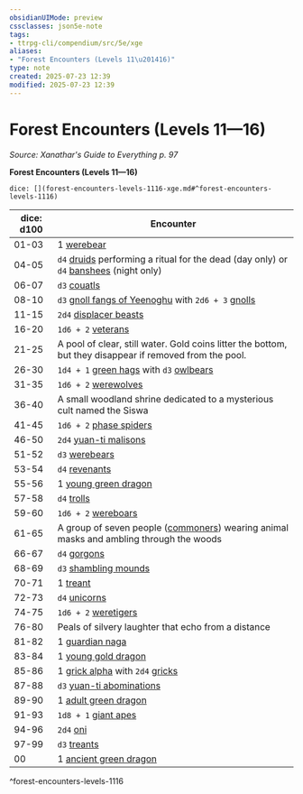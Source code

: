 ```yaml
---
obsidianUIMode: preview
cssclasses: json5e-note
tags:
- ttrpg-cli/compendium/src/5e/xge
aliases:
- "Forest Encounters (Levels 11\u201416)"
type: note
created: 2025-07-23 12:39
modified: 2025-07-23 12:39
---
```

# Forest Encounters (Levels 11—16)
*Source: Xanathar's Guide to Everything p. 97* 

**Forest Encounters (Levels 11—16)**

`dice: [](forest-encounters-levels-1116-xge.md#^forest-encounters-levels-1116)`

| dice: d100 | Encounter |
|------------|-----------|
| 01-03 | 1 [werebear](/03_Mechanics/CLI/bestiary/monstrosity/werebear-xmm.md) |
| 04-05 | `d4` [druids](/03_Mechanics/CLI/bestiary/humanoid/druid-xmm.md) performing a ritual for the dead (day only) or `d4` [banshees](/03_Mechanics/CLI/bestiary/undead/banshee-xmm.md) (night only) |
| 06-07 | `d3` [couatls](/03_Mechanics/CLI/bestiary/celestial/couatl-xmm.md) |
| 08-10 | `d3` [gnoll fangs of Yeenoghu](/03_Mechanics/CLI/bestiary/fiend/gnoll-fang-of-yeenoghu-xmm.md) with `2d6 + 3` [gnolls](/03_Mechanics/CLI/bestiary/fiend/gnoll-warrior-xmm.md) |
| 11-15 | `2d4` [displacer beasts](/03_Mechanics/CLI/bestiary/monstrosity/displacer-beast-xmm.md) |
| 16-20 | `1d6 + 2` [veterans](/03_Mechanics/CLI/bestiary/humanoid/warrior-veteran-xmm.md) |
| 21-25 | A pool of clear, still water. Gold coins litter the bottom, but they disappear if removed from the pool. |
| 26-30 | `1d4 + 1` [green hags](/03_Mechanics/CLI/bestiary/fey/green-hag-xmm.md) with `d3` [owlbears](/03_Mechanics/CLI/bestiary/monstrosity/owlbear-xmm.md) |
| 31-35 | `1d6 + 2` [werewolves](/03_Mechanics/CLI/bestiary/monstrosity/werewolf-xmm.md) |
| 36-40 | A small woodland shrine dedicated to a mysterious cult named the Siswa |
| 41-45 | `1d6 + 2` [phase spiders](/03_Mechanics/CLI/bestiary/monstrosity/phase-spider-xmm.md) |
| 46-50 | `2d4` [yuan-ti malisons](/03_Mechanics/CLI/bestiary/monstrosity/yuan-ti-malison-type-1-xmm.md) |
| 51-52 | `d3` [werebears](/03_Mechanics/CLI/bestiary/monstrosity/werebear-xmm.md) |
| 53-54 | `d4` [revenants](/03_Mechanics/CLI/bestiary/undead/revenant-xmm.md) |
| 55-56 | 1 [young green dragon](/03_Mechanics/CLI/bestiary/dragon/young-green-dragon-xmm.md) |
| 57-58 | `d4` [trolls](/03_Mechanics/CLI/bestiary/giant/troll-xmm.md) |
| 59-60 | `1d6 + 2` [wereboars](/03_Mechanics/CLI/bestiary/monstrosity/wereboar-xmm.md) |
| 61-65 | A group of seven people ([commoners](/03_Mechanics/CLI/bestiary/humanoid/commoner-xmm.md)) wearing animal masks and ambling through the woods |
| 66-67 | `d4` [gorgons](/03_Mechanics/CLI/bestiary/construct/gorgon-xmm.md) |
| 68-69 | `d3` [shambling mounds](/03_Mechanics/CLI/bestiary/plant/shambling-mound-xmm.md) |
| 70-71 | 1 [treant](/03_Mechanics/CLI/bestiary/plant/treant-xmm.md) |
| 72-73 | `d4` [unicorns](/03_Mechanics/CLI/bestiary/celestial/unicorn-xmm.md) |
| 74-75 | `1d6 + 2` [weretigers](/03_Mechanics/CLI/bestiary/monstrosity/weretiger-xmm.md) |
| 76-80 | Peals of silvery laughter that echo from a distance |
| 81-82 | 1 [guardian naga](/03_Mechanics/CLI/bestiary/celestial/guardian-naga-xmm.md) |
| 83-84 | 1 [young gold dragon](/03_Mechanics/CLI/bestiary/dragon/young-gold-dragon-xmm.md) |
| 85-86 | 1 [grick alpha](/03_Mechanics/CLI/bestiary/aberration/grick-ancient-xmm.md) with `2d4` [gricks](/03_Mechanics/CLI/bestiary/aberration/grick-xmm.md) |
| 87-88 | `d3` [yuan-ti abominations](/03_Mechanics/CLI/bestiary/monstrosity/yuan-ti-abomination-xmm.md) |
| 89-90 | 1 [adult green dragon](/03_Mechanics/CLI/bestiary/dragon/adult-green-dragon-xmm.md) |
| 91-93 | `1d8 + 1` [giant apes](/03_Mechanics/CLI/bestiary/beast/giant-ape-xmm.md) |
| 94-96 | `2d4` [oni](/03_Mechanics/CLI/bestiary/fiend/oni-xmm.md) |
| 97-99 | `d3` [treants](/03_Mechanics/CLI/bestiary/plant/treant-xmm.md) |
| 00 | 1 [ancient green dragon](/03_Mechanics/CLI/bestiary/dragon/ancient-green-dragon-xmm.md) |
^forest-encounters-levels-1116